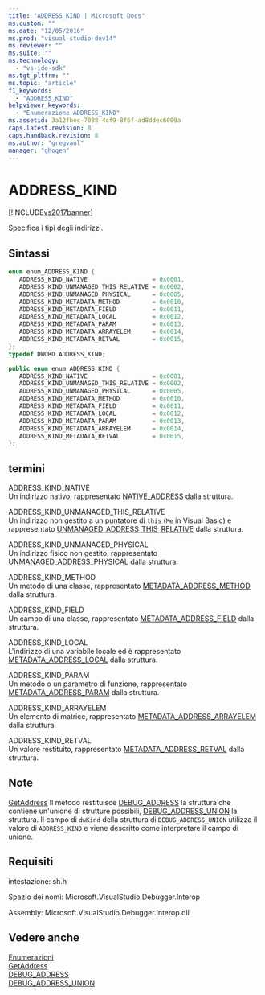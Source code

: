 ```yaml
---
title: "ADDRESS_KIND | Microsoft Docs"
ms.custom: ""
ms.date: "12/05/2016"
ms.prod: "visual-studio-dev14"
ms.reviewer: ""
ms.suite: ""
ms.technology: 
  - "vs-ide-sdk"
ms.tgt_pltfrm: ""
ms.topic: "article"
f1_keywords: 
  - "ADDRESS_KIND"
helpviewer_keywords: 
  - "Enumerazione ADDRESS_KIND"
ms.assetid: 3a12fbec-7088-4cf9-8f6f-ad8ddec6009a
caps.latest.revision: 8
caps.handback.revision: 8
ms.author: "gregvanl"
manager: "ghogen"
---
```

# ADDRESS_KIND
[!INCLUDE[vs2017banner](../../../code-quality/includes/vs2017banner.md)]

Specifica i tipi degli indirizzi.  
  
## Sintassi  
  
```cpp  
enum enum_ADDRESS_KIND {  
   ADDRESS_KIND_NATIVE                  = 0x0001,  
   ADDRESS_KIND_UNMANAGED_THIS_RELATIVE = 0x0002,  
   ADDRESS_KIND_UNMANAGED_PHYSICAL      = 0x0005,  
   ADDRESS_KIND_METADATA_METHOD         = 0x0010,  
   ADDRESS_KIND_METADATA_FIELD          = 0x0011,  
   ADDRESS_KIND_METADATA_LOCAL          = 0x0012,  
   ADDRESS_KIND_METADATA_PARAM          = 0x0013,  
   ADDRESS_KIND_METADATA_ARRAYELEM      = 0x0014,  
   ADDRESS_KIND_METADATA_RETVAL         = 0x0015,  
};  
typedef DWORD ADDRESS_KIND;  
```  
  
```c#  
public enum enum_ADDRESS_KIND {  
   ADDRESS_KIND_NATIVE                  = 0x0001,  
   ADDRESS_KIND_UNMANAGED_THIS_RELATIVE = 0x0002,  
   ADDRESS_KIND_UNMANAGED_PHYSICAL      = 0x0005,  
   ADDRESS_KIND_METADATA_METHOD         = 0x0010,  
   ADDRESS_KIND_METADATA_FIELD          = 0x0011,  
   ADDRESS_KIND_METADATA_LOCAL          = 0x0012,  
   ADDRESS_KIND_METADATA_PARAM          = 0x0013,  
   ADDRESS_KIND_METADATA_ARRAYELEM      = 0x0014,  
   ADDRESS_KIND_METADATA_RETVAL         = 0x0015,  
};  
```  
  
## termini  
 ADDRESS\_KIND\_NATIVE  
 Un indirizzo nativo, rappresentato [NATIVE\_ADDRESS](../../../extensibility/debugger/reference/native-address.md) dalla struttura.  
  
 ADDRESS\_KIND\_UNMANAGED\_THIS\_RELATIVE  
 Un indirizzo non gestito a un puntatore di `this` \(`Me` in Visual Basic\) e rappresentato [UNMANAGED\_ADDRESS\_THIS\_RELATIVE](../../../extensibility/debugger/reference/unmanaged-address-this-relative.md) dalla struttura.  
  
 ADDRESS\_KIND\_UNMANAGED\_PHYSICAL  
 Un indirizzo fisico non gestito, rappresentato [UNMANAGED\_ADDRESS\_PHYSICAL](../../../extensibility/debugger/reference/unmanaged-address-physical.md) dalla struttura.  
  
 ADDRESS\_KIND\_METHOD  
 Un metodo di una classe, rappresentato [METADATA\_ADDRESS\_METHOD](../../../extensibility/debugger/reference/metadata-address-method.md) dalla struttura.  
  
 ADDRESS\_KIND\_FIELD  
 Un campo di una classe, rappresentato [METADATA\_ADDRESS\_FIELD](../../../extensibility/debugger/reference/metadata-address-field.md) dalla struttura.  
  
 ADDRESS\_KIND\_LOCAL  
 L'indirizzo di una variabile locale ed è rappresentato [METADATA\_ADDRESS\_LOCAL](../../../extensibility/debugger/reference/metadata-address-local.md) dalla struttura.  
  
 ADDRESS\_KIND\_PARAM  
 Un metodo o un parametro di funzione, rappresentato [METADATA\_ADDRESS\_PARAM](../../../extensibility/debugger/reference/metadata-address-param.md) dalla struttura.  
  
 ADDRESS\_KIND\_ARRAYELEM  
 Un elemento di matrice, rappresentato [METADATA\_ADDRESS\_ARRAYELEM](../../../extensibility/debugger/reference/metadata-address-arrayelem.md) dalla struttura.  
  
 ADDRESS\_KIND\_RETVAL  
 Un valore restituito, rappresentato [METADATA\_ADDRESS\_RETVAL](../../../extensibility/debugger/reference/metadata-address-retval.md) dalla struttura.  
  
## Note  
 [GetAddress](../../../extensibility/debugger/reference/idebugaddress-getaddress.md) Il metodo restituisce [DEBUG\_ADDRESS](../../../extensibility/debugger/reference/debug-address.md) la struttura che contiene un'unione di strutture possibili, [DEBUG\_ADDRESS\_UNION](../../../extensibility/debugger/reference/debug-address-union.md) la struttura.  Il campo di `dwKind` della struttura di `DEBUG_ADDRESS_UNION` utilizza il valore di `ADDRESS_KIND` e viene descritto come interpretare il campo di unione.  
  
## Requisiti  
 intestazione: sh.h  
  
 Spazio dei nomi: Microsoft.VisualStudio.Debugger.Interop  
  
 Assembly: Microsoft.VisualStudio.Debugger.Interop.dll  
  
## Vedere anche  
 [Enumerazioni](../../../extensibility/debugger/reference/enumerations-visual-studio-debugging.md)   
 [GetAddress](../../../extensibility/debugger/reference/idebugaddress-getaddress.md)   
 [DEBUG\_ADDRESS](../../../extensibility/debugger/reference/debug-address.md)   
 [DEBUG\_ADDRESS\_UNION](../../../extensibility/debugger/reference/debug-address-union.md)